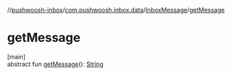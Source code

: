 //[pushwoosh-inbox](../../../index.md)/[com.pushwoosh.inbox.data](../index.md)/[InboxMessage](index.md)/[getMessage](get-message.md)

# getMessage

[main]\
abstract fun [getMessage](get-message.md)(): [String](https://docs.oracle.com/javase/8/docs/api/java/lang/String.html)
